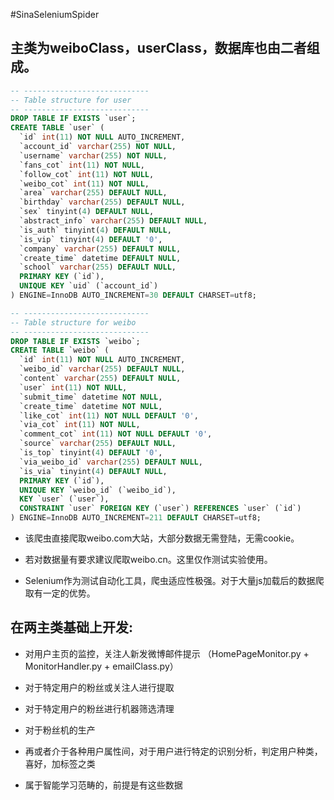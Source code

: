 #SinaSeleniumSpider

## 主类为weiboClass，userClass，数据库也由二者组成。
```sql
-- ----------------------------
-- Table structure for user
-- ----------------------------
DROP TABLE IF EXISTS `user`;
CREATE TABLE `user` (
  `id` int(11) NOT NULL AUTO_INCREMENT,
  `account_id` varchar(255) NOT NULL,
  `username` varchar(255) NOT NULL,
  `fans_cot` int(11) NOT NULL,
  `follow_cot` int(11) NOT NULL,
  `weibo_cot` int(11) NOT NULL,
  `area` varchar(255) DEFAULT NULL,
  `birthday` varchar(255) DEFAULT NULL,
  `sex` tinyint(4) DEFAULT NULL,
  `abstract_info` varchar(255) DEFAULT NULL,
  `is_auth` tinyint(4) DEFAULT NULL,
  `is_vip` tinyint(4) DEFAULT '0',
  `company` varchar(255) DEFAULT NULL,
  `create_time` datetime DEFAULT NULL,
  `school` varchar(255) DEFAULT NULL,
  PRIMARY KEY (`id`),
  UNIQUE KEY `uid` (`account_id`)
) ENGINE=InnoDB AUTO_INCREMENT=30 DEFAULT CHARSET=utf8;

-- ----------------------------
-- Table structure for weibo
-- ----------------------------
DROP TABLE IF EXISTS `weibo`;
CREATE TABLE `weibo` (
  `id` int(11) NOT NULL AUTO_INCREMENT,
  `weibo_id` varchar(255) DEFAULT NULL,
  `content` varchar(255) DEFAULT NULL,
  `user` int(11) NOT NULL,
  `submit_time` datetime NOT NULL,
  `create_time` datetime NOT NULL,
  `like_cot` int(11) NOT NULL DEFAULT '0',
  `via_cot` int(11) NOT NULL,
  `comment_cot` int(11) NOT NULL DEFAULT '0',
  `source` varchar(255) DEFAULT NULL,
  `is_top` tinyint(4) DEFAULT '0',
  `via_weibo_id` varchar(255) DEFAULT NULL,
  `is_via` tinyint(4) DEFAULT NULL,
  PRIMARY KEY (`id`),
  UNIQUE KEY `weibo_id` (`weibo_id`),
  KEY `user` (`user`),
  CONSTRAINT `user` FOREIGN KEY (`user`) REFERENCES `user` (`id`)
) ENGINE=InnoDB AUTO_INCREMENT=211 DEFAULT CHARSET=utf8;

```

- 该爬虫直接爬取weibo.com大站，大部分数据无需登陆，无需cookie。
 
- 若对数据量有要求建议爬取weibo.cn。这里仅作测试实验使用。

- Selenium作为测试自动化工具，爬虫适应性极强。对于大量js加载后的数据爬取有一定的优势。

## 在两主类基础上开发:
 - 对用户主页的监控，关注人新发微博邮件提示
（HomePageMonitor.py + MonitorHandler.py + emailClass.py）

 - 对于特定用户的粉丝或关注人进行提取
  
 - 对于特定用户的粉丝进行机器筛选清理
  
 - 对于粉丝机的生产
  
 - 再或者介于各种用户属性间，对于用户进行特定的识别分析，判定用户种类，喜好，加标签之类
  
 - 属于智能学习范畴的，前提是有这些数据
